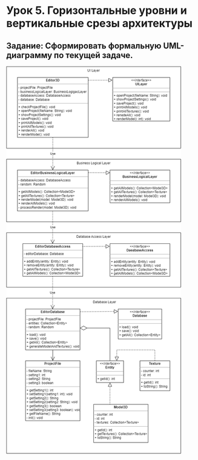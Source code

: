 # Урок 5. Горизонтальные уровни и вертикальные срезы архитектуры

## Задание: Сформировать формальную UML-диаграмму по текущей задаче.

![Диаграмма классов](ChartHW5.drawio.png)
